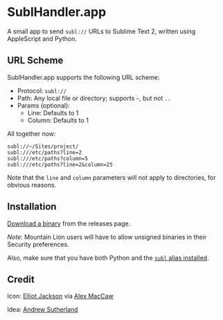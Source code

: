 # SublHandler.app

A small app to send `subl://` URLs to Sublime Text 2, written using AppleScript and Python.

## URL Scheme

SublHandler.app supports the following URL scheme:

- Protocol: `subl://`
- Path: Any local file or directory; supports `~`, but not `..`
- Params (optional): 
	- Line: Defaults to 1
	- Column: Defaults to 1

All together now:

```
subl://~/Sites/project/
subl:///etc/paths?line=2
subl:///etc/paths?column=5
subl:///etc/paths?line=2&column=25
```

Note that the `line` and `column` parameters will not apply to directories, for obvious reasons.

## Installation

[Download a binary](//github.com/karoun/SublHandler.app/releases) from the releases page.

*Note*: Mountain Lion users will have to allow unsigned binaries in their Security preferences.

Also, make sure that you have both Python and the [`subl` alias installed](http://www.sublimetext.com/docs/2/osx_command_line.html).

## Credit

Icon: [Elliot Jackson](http://drbl.in/gkCw) via [Alex MacCaw](http://blog.alexmaccaw.com/sublime-text)

Idea: [Andrew Sutherland](//:github.com/asuth)
